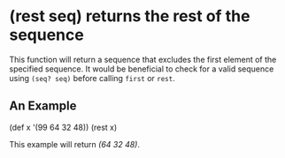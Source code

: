 # (rest seq) returns the rest of the sequence
This function will return a sequence that excludes the first element of the specified sequence. It would be beneficial to check for a valid sequence using `(seq? seq)` before calling `first` or `rest`.

## An Example

  (def x '(99 64 32 48))
  (rest x)

 This example will return _(64 32 48)_.
